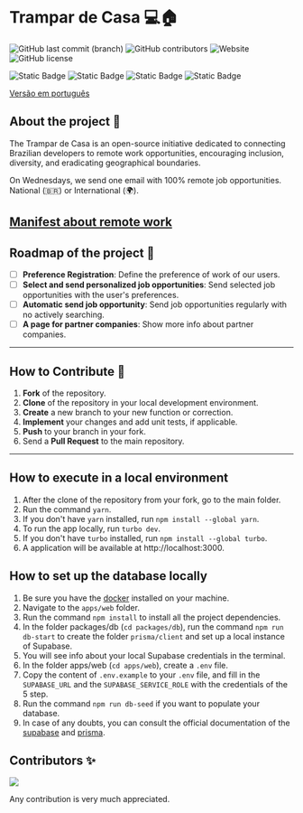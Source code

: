 # Trampar de Casa 💻🏠

![GitHub last commit (branch)](https://img.shields.io/github/last-commit/ocodista/trampar-de-casa/main)
![GitHub contributors](https://img.shields.io/github/contributors/ocodista/trampar-de-casa)
![Website](https://img.shields.io/website?up_message=online&up_color=green&down_message=offline&down_color=red&url=https%3A%2F%2Fwww.trampardecasa.com.br%2F)
![GitHub license](https://img.shields.io/github/license/ocodista/trampar-de-casa)

![Static Badge](https://img.shields.io/badge/nextjs-white?style=for-the-badge&logo=nextdotjs&logoColor=white&labelColor=black&color=white)
![Static Badge](https://img.shields.io/badge/typescript-%2306B6D4?style=for-the-badge&logo=typescript&labelColor=white&color=%233178C6)
![Static Badge](https://img.shields.io/badge/vite-%23646CFF?style=for-the-badge&logo=vite&labelColor=black)
![Static Badge](https://img.shields.io/badge/tailwindcss-%2306B6D4?style=for-the-badge&logo=tailwindcss&labelColor=black&color=%2306B6D4)

[Versão em português](./README.md)

## About the project 🎯

The Trampar de Casa is an open-source initiative dedicated to connecting Brazilian developers to remote work opportunities, encouraging inclusion, diversity, and eradicating geographical boundaries.

On Wednesdays, we send one email with 100% remote job opportunities. National (🇧🇷) or International (🌍).

## [Manifest about remote work](./manifesto.md)

## Roadmap of the project 🚧

- [ ] **Preference Registration**: Define the preference of work of our users.
- [ ] **Select and send personalized job opportunities**: Send selected job opportunities with the user's preferences.
- [ ] **Automatic send job opportunity**: Send job opportunities regularly with no actively searching.
- [ ] **A page for partner companies**: Show more info about partner companies.

---

## How to Contribute 🚀

1. **Fork** of the repository.
2. **Clone** of the repository in your local development environment.
3. **Create** a new branch to your new function or correction.
4. **Implement** your changes and add unit tests, if applicable.
5. **Push** to your branch in your fork.
6. Send a **Pull Request** to the main repository.

---

## How to execute in a local environment

1. After the clone of the repository from your fork, go to the main folder.
2. Run the command `yarn`.
3. If you don't have `yarn` installed, run `npm install --global yarn`.
4. To run the app locally, run `turbo dev`.
5. If you don't have `turbo` installed, run `npm install --global turbo`.
6. A application will be available at http://localhost:3000.

## How to set up the database locally

1. Be sure you have the [docker](https://www.docker.com/) installed on your machine.
2. Navigate to the `apps/web` folder.
3. Run the command `npm install` to install all the project dependencies.
4. In the folder packages/db (`cd packages/db`), run the command `npm run db-start` to create the folder `prisma/client` and set up a local instance of Supabase.
5. You will see info about your local Supabase credentials in the terminal.
6. In the folder apps/web (`cd apps/web`), create a `.env` file.
7. Copy the content of `.env.example` to your `.env` file, and fill in the `SUPABASE_URL` and the `SUPABASE_SERVICE_ROLE` with the credentials of the 5 step.
8. Run the command `npm run db-seed` if you want to populate your database.
9. In case of any doubts, you can consult the official documentation of the [supabase](https://supabase.com/docs/guides/getting-started/local-development) and [prisma](https://www.prisma.io/docs/guides/migrate/seed-database).

## Contributors ✨

<a href="https://github.com/ocodista/trampar-de-casa/graphs/contributors">
  <img src="https://contrib.rocks/image?repo=ocodista/trampar-de-casa&anon=0&columns=20&max=100" />
</a>

Any contribution is very much appreciated.
